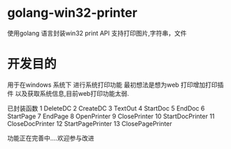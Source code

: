 # golang-win32-printer
使用golang 语言封装win32 print API 支持打印图片,字符串，文件
# 开发目的
用于在windows 系统下 进行系统打印功能
最初想法是想为web 打印增加打印插件 以及获取系统信息,目前web打印功能太弱.

已封装函数
1 DeleteDC
2 CreateDC
3 TextOut
4 StartDoc
5 EndDoc
6 StartPage
7 EndPage
8 OpenPrinter
9 ClosePrinter
10 StartDocPrinter
11 CloseDocPrinter
12 StartPagePrinter
13 ClosePagePrinter

功能正在完善中....欢迎参与改进
